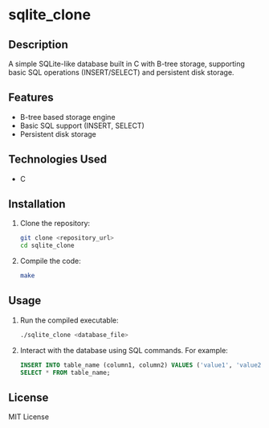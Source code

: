 # sqlite_clone

## Description

A simple SQLite-like database built in C with B-tree storage, supporting basic SQL operations (INSERT/SELECT) and persistent disk storage.

## Features

*   B-tree based storage engine
*   Basic SQL support (INSERT, SELECT)
*   Persistent disk storage

## Technologies Used

*   C

## Installation

1.  Clone the repository:

    ```bash
    git clone <repository_url>
    cd sqlite_clone
    ```

2.  Compile the code:

    ```bash
    make
    ```

## Usage

1.  Run the compiled executable:

    ```bash
    ./sqlite_clone <database_file>
    ```

2.  Interact with the database using SQL commands.  For example:

    ```sql
    INSERT INTO table_name (column1, column2) VALUES ('value1', 'value2');
    SELECT * FROM table_name;
    ```

## License

MIT License
